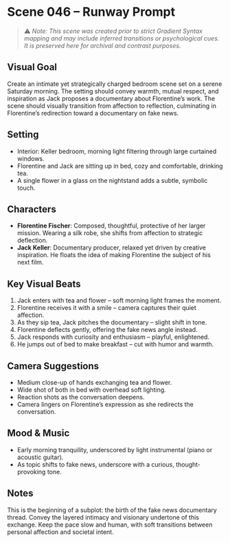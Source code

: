 # Scene 046 – Runway Prompt

> ⚠️ *Note: This scene was created prior to strict Gradient Syntax mapping and may include inferred transitions or psychological cues. It is preserved here for archival and contrast purposes.*

## Visual Goal
Create an intimate yet strategically charged bedroom scene set on a serene Saturday morning. The setting should convey warmth, mutual respect, and inspiration as Jack proposes a documentary about Florentine’s work. The scene should visually transition from affection to reflection, culminating in Florentine’s redirection toward a documentary on fake news.

## Setting
- Interior: Keller bedroom, morning light filtering through large curtained windows.
- Florentine and Jack are sitting up in bed, cozy and comfortable, drinking tea.
- A single flower in a glass on the nightstand adds a subtle, symbolic touch.

## Characters
- **Florentine Fischer**: Composed, thoughtful, protective of her larger mission. Wearing a silk robe, she shifts from affection to strategic deflection.
- **Jack Keller**: Documentary producer, relaxed yet driven by creative inspiration. He floats the idea of making Florentine the subject of his next film.

## Key Visual Beats
1. Jack enters with tea and flower – soft morning light frames the moment.
2. Florentine receives it with a smile – camera captures their quiet affection.
3. As they sip tea, Jack pitches the documentary – slight shift in tone.
4. Florentine deflects gently, offering the fake news angle instead.
5. Jack responds with curiosity and enthusiasm – playful, enlightened.
6. He jumps out of bed to make breakfast – cut with humor and warmth.

## Camera Suggestions
- Medium close-up of hands exchanging tea and flower.
- Wide shot of both in bed with overhead soft lighting.
- Reaction shots as the conversation deepens.
- Camera lingers on Florentine’s expression as she redirects the conversation.

## Mood & Music
- Early morning tranquility, underscored by light instrumental (piano or acoustic guitar).
- As topic shifts to fake news, underscore with a curious, thought-provoking tone.

## Notes
This is the beginning of a subplot: the birth of the fake news documentary thread. Convey the layered intimacy and visionary undertone of this exchange. Keep the pace slow and human, with soft transitions between personal affection and societal intent.
